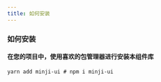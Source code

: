 ```yaml
---
title: 如何安装
---
```

### 如何安装
#### 在您的项目中，使用喜欢的包管理器进行安装本组件库
```shell
yarn add minji-ui # npm i minji-ui
```